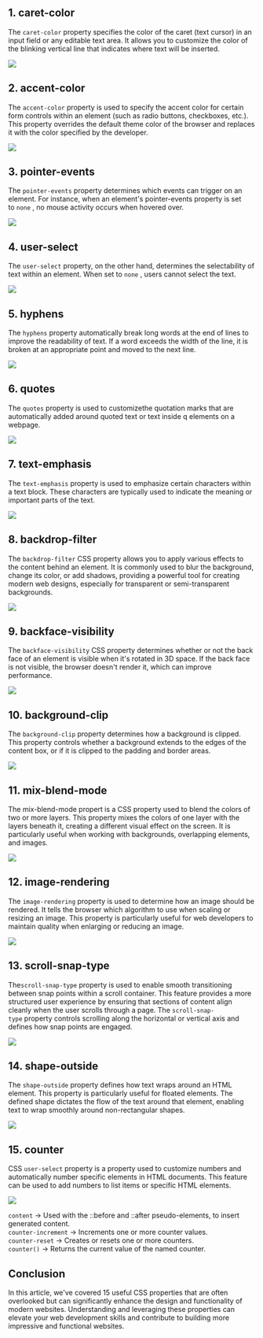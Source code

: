 1\. caret-color
---------------

The `caret-color` property specifies the color of the caret (text cursor) in an input field or any editable text area. It allows you to customize the color of the blinking vertical line that indicates where text will be inserted.

![](https://miro.medium.com/v2/resize:fit:875/1*8p5sl_iggOv8rFnLBCccxA.gif)

2\. accent-color
----------------

The `accent-color` property is used to specify the accent color for certain form controls within an element (such as radio buttons, checkboxes, etc.). This property overrides the default theme color of the browser and replaces it with the color specified by the developer.

![](https://miro.medium.com/v2/resize:fit:875/1*M4jFqzKU3IfPhAJ1SD-Q1w.gif)

3\. pointer-events
------------------

The `pointer-events` property determines which events can trigger on an element. For instance, when an element's pointer-events property is set to `none` , no mouse activity occurs when hovered over.

![](https://miro.medium.com/v2/resize:fit:875/1*iDuegzUWrNnwNibbY_jBaA.png)

4\. user-select
---------------

The `user-select` property, on the other hand, determines the selectability of text within an element. When set to `none` , users cannot select the text.

![](https://miro.medium.com/v2/resize:fit:875/1*B4BnP0q6BC-qDAESUce_Nw.gif)

5\. hyphens
-----------

The `hyphens` property automatically break long words at the end of lines to improve the readability of text. If a word exceeds the width of the line, it is broken at an appropriate point and moved to the next line.

![](https://miro.medium.com/v2/resize:fit:875/1*9ga0DW8LDG6GN8vi1w8jhw.png)

6\. quotes
----------

The `quotes` property is used to customizethe quotation marks that are automatically added around quoted text or text inside q elements on a webpage.

![](https://miro.medium.com/v2/resize:fit:875/1*0cNfErrnxouGmwPA0pxC9w.png)

7\. text-emphasis
-----------------

The `text-emphasis` property is used to emphasize certain characters within a text block. These characters are typically used to indicate the meaning or important parts of the text.

![](https://miro.medium.com/v2/resize:fit:875/1*r4aneeISPnERY2TbgiO99A.png)

8\. backdrop-filter
-------------------

The `backdrop-filter` CSS property allows you to apply various effects to the content behind an element. It is commonly used to blur the background, change its color, or add shadows, providing a powerful tool for creating modern web designs, especially for transparent or semi-transparent backgrounds.

![](https://miro.medium.com/v2/resize:fit:875/1*OtOSN40a2vssyOh1nRFMqQ.png)

9\. backface-visibility
-----------------------

The `backface-visibility` CSS property determines whether or not the back face of an element is visible when it's rotated in 3D space. If the back face is not visible, the browser doesn't render it, which can improve performance.

![](https://miro.medium.com/v2/resize:fit:875/1*7CW9qhcBWaGXh-rZYi_OuQ.png)

10\. background-clip
--------------------

The `background-clip` property determines how a background is clipped. This property controls whether a background extends to the edges of the content box, or if it is clipped to the padding and border areas.

![](https://miro.medium.com/v2/resize:fit:875/1*t6HQbkPtWVusVHAF4Fno5Q.png)

11\. mix-blend-mode
-------------------

The mix-blend-mode propert is a CSS property used to blend the colors of two or more layers. This property mixes the colors of one layer with the layers beneath it, creating a different visual effect on the screen. It is particularly useful when working with backgrounds, overlapping elements, and images.

![](https://miro.medium.com/v2/resize:fit:875/1*sSCO1mHViWkixXHdAqLrog.png)

12\. image-rendering
--------------------

The `image-rendering` property is used to determine how an image should be rendered. It tells the browser which algorithm to use when scaling or resizing an image. This property is particularly useful for web developers to maintain quality when enlarging or reducing an image.

![](https://miro.medium.com/v2/resize:fit:875/1*lYV6McraEpj-R-Wlc_94Nw.png)

13\. scroll-snap-type
---------------------

The`scroll-snap-type` property is used to enable smooth transitioning between snap points within a scroll container. This feature provides a more structured user experience by ensuring that sections of content align cleanly when the user scrolls through a page. The `scroll-snap-type` property controls scrolling along the horizontal or vertical axis and defines how snap points are engaged.

![](https://miro.medium.com/v2/resize:fit:875/1*lNrbvbxu8xGVyfcikAMlWA.gif)

14\. shape-outside
------------------

The `shape-outside` property defines how text wraps around an HTML element. This property is particularly useful for floated elements. The defined shape dictates the flow of the text around that element, enabling text to wrap smoothly around non-rectangular shapes.

![](https://miro.medium.com/v2/resize:fit:875/1*09mD0f32DIxJ22IEHe5BOw.png)

15\. counter
------------

CSS `user-select` property is a property used to customize numbers and automatically number specific elements in HTML documents. This feature can be used to add numbers to list items or specific HTML elements.

![](https://miro.medium.com/v2/resize:fit:875/1*JrMtPTyxK5STuMIGj0Kjkw.png)

`content` → Used with the ::before and ::after pseudo-elements, to insert generated content.\
`counter-increment` → Increments one or more counter values.\
`counter-reset` → Creates or resets one or more counters.\
`counter()` → Returns the current value of the named counter.

Conclusion
----------

In this article, we've covered 15 useful CSS properties that are often overlooked but can significantly enhance the design and functionality of modern websites. Understanding and leveraging these properties can elevate your web development skills and contribute to building more impressive and functional websites.